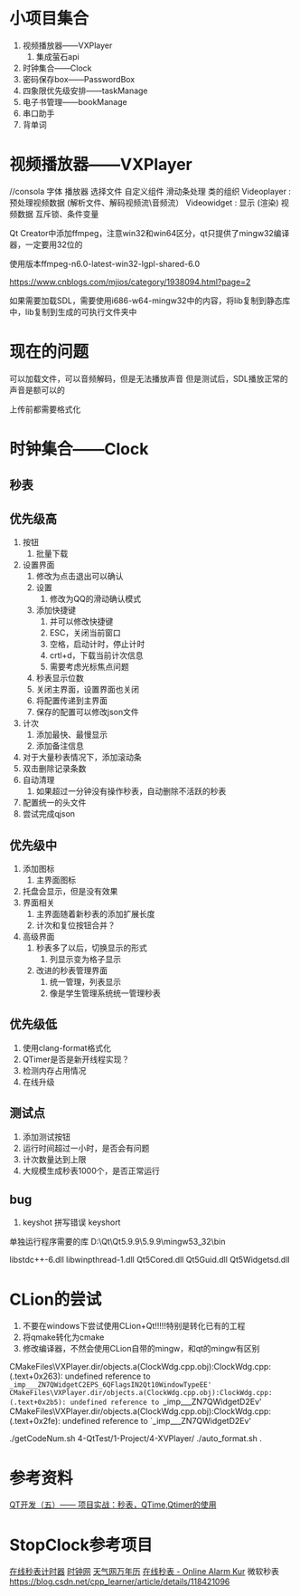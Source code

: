 # 小项目集合
1. 视频播放器——VXPlayer
   1. 集成萤石api
2. 时钟集合——Clock
3. 密码保存box——PasswordBox
4. 四象限优先级安排——taskManage
5. 电子书管理——bookManage
6. 串口助手
7. 背单词


# 视频播放器——VXPlayer
//consola 字体
播放器
选择文件
自定义组件
滑动条处理
类的组织
Videoplayer : 预处理视频数据 (解析文件、解码视频流\音频流）
Videowidget : 显示 (渲染) 视频数据
互斥锁、条件变量


Qt Creator中添加ffmpeg，注意win32和win64区分，qt只提供了mingw32编译器，一定要用32位的

使用版本ffmpeg-n6.0-latest-win32-lgpl-shared-6.0

https://www.cnblogs.com/mjios/category/1938094.html?page=2

如果需要加载SDL，需要使用i686-w64-mingw32中的内容，将lib复制到静态库中，lib复制到生成的可执行文件夹中

# 现在的问题
可以加载文件，可以音频解码，但是无法播放声音
但是测试后，SDL播放正常的声音是额可以的


上传前都需要格式化

# 时钟集合——Clock
## 秒表
## 优先级高
1. 按钮
   1. 批量下载
2. 设置界面
   1. 修改为点击退出可以确认
   2. 设置
      1. 修改为QQ的滑动确认模式
   3. 添加快捷键
      1. 并可以修改快捷键
      2. ESC，关闭当前窗口
      3. 空格，启动计时，停止计时
      4. crtl+d，下载当前计次信息
      5. 需要考虑光标焦点问题
   4. 秒表显示位数
   5. 关闭主界面，设置界面也关闭
   6. 将配置传递到主界面
   7. 保存的配置可以修改json文件
3. 计次
   1. 添加最快、最慢显示
   2. 添加备注信息
4. 对于大量秒表情况下，添加滚动条
5. 双击删除记录条数
6. 自动清理
   1. 如果超过一分钟没有操作秒表，自动删除不活跃的秒表
7. 配置统一的头文件
8. 尝试完成qjson


## 优先级中
1. 添加图标  
   1. 主界面图标
2. 托盘会显示，但是没有效果
3. 界面相关
   1. 主界面随着新秒表的添加扩展长度
   2. 计次和复位按钮合并？
4. 高级界面
   1. 秒表多了以后，切换显示的形式
      1. 列显示变为格子显示
   2. 改进的秒表管理界面
      1. 统一管理，列表显示
      2. 像是学生管理系统统一管理秒表

## 优先级低
1. 使用clang-format格式化
2. QTimer是否是新开线程实现？
3. 检测内存占用情况
4. 在线升级

## 测试点
1. 添加测试按钮
2. 运行时间超过一小时，是否会有问题
3. 计次数量达到上限
4. 大规模生成秒表1000个，是否正常运行

## bug

1. keyshot 拼写错误 keyshort


单独运行程序需要的库
D:\Qt\Qt5.9.9\5.9.9\mingw53_32\bin

libstdc++-6.dll
libwinpthread-1.dll
Qt5Cored.dll
Qt5Guid.dll
Qt5Widgetsd.dll

# CLion的尝试


1. 不要在windows下尝试使用CLion+Qt!!!!!特别是转化已有的工程
2. 将qmake转化为cmake
3. 修改编译器，不然会使用CLion自带的mingw，和qt的mingw有区别


CMakeFiles\VXPlayer.dir/objects.a(ClockWdg.cpp.obj):ClockWdg.cpp:(.text+0x263): undefined reference to `_imp___ZN7QWidgetC2EPS_6QFlagsIN2Qt10WindowTypeEE'
CMakeFiles\VXPlayer.dir/objects.a(ClockWdg.cpp.obj):ClockWdg.cpp:(.text+0x2b5): undefined reference to `_imp___ZN7QWidgetD2Ev'
CMakeFiles\VXPlayer.dir/objects.a(ClockWdg.cpp.obj):ClockWdg.cpp:(.text+0x2fe): undefined reference to `_imp___ZN7QWidgetD2Ev'




./getCodeNum.sh 4-QtTest/1-Project/4-XVPlayer/
./auto_format.sh .


# 参考资料
[QT开发（五）—— 项目实战：秒表，QTime,Qtimer的使用](https://blog.csdn.net/qq_26787115/article/details/79960628)
# StopClock参考项目
[在线秒表计时器](https://www.lddgo.net/common/stopwatch)
[时钟网](https://clockcn.com/miaobiao/#enabled=0&msec=13768&laps=1436.5120.6459)
[天气网万年历](https://m.wannianli.tianqi.com/jisuanqi/miaobiao/)
[在线秒表 - Online Alarm Kur](https://onlinealarmkur.com/stopwatch/zh-cn/)
微软秒表
https://blog.csdn.net/cpp_learner/article/details/118421096
